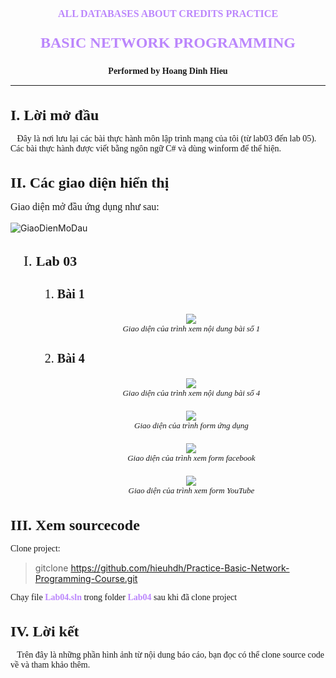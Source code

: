 <p style="text-align: center; font-size: 16px; font-weight: bold; color: #bb86fc; font-family: Century, Times, serif;">ALL DATABASES ABOUT CREDITS PRACTICE</p>
<p style="text-align: center; font-size: 24px; font-weight: bold; color: #bb86fc; font-family: Century, Times, serif;">BASIC NETWORK PROGRAMMING</p>
<p style="text-align: center; font-size: 14px; font-weight: bold; font-family: 'Script MT Bold'">Performed by Hoang Dinh Hieu</p>

---

<h1 style="font-size: 24px; font-family: Century, Times, serif;">I. Lời mở đầu</h1>

<p style="font-family: Century, Times, serif;">&ensp; Đây là nơi lưu lại các bài thực hành môn lập trình mạng của tôi (từ lab03 đến lab 05). Các bài thực hành được viết bằng ngôn ngữ C# và dùng winform để thể hiện. </p>

<h1 style="font-size: 24px; font-family: Century, Times, serif;">II. Các giao diện hiển thị</h1>

<p style="font-family: Century, Times, serif; font-size: 16px">Giao diện mở đầu ứng dụng như sau:</p>

![GiaoDienMoDau](https://user-images.githubusercontent.com/86739367/172649765-13019fcc-a0d1-4d70-b185-28f31e55a594.png)

<ol type = "I"style="font-size: 24px; font-family: Century, Times, serif;">
    <li>
        <h2 style="font-size: 22px; font-family: Century, Times, serif;"> Lab 03</h2>
            <ol type = "1"style="font-size: 20px; font-family: Century, Times, serif;">
                <li>
                    <h3 style="font-size: 20px; font-family: Century, Times, serif;">Bài 1</h3>
                    <figure align="center"> 
                        <a href="https://user-images.githubusercontent.com/86739367/172650873-1dc488e6-6f00-4b5f-81a4-59911d29808f.png" class="image-popup">
                            <img src="https://user-images.githubusercontent.com/86739367/172650873-1dc488e6-6f00-4b5f-81a4-59911d29808f.png">
                        </a>
                        <figcaption>
                            <a href="#" style="text-decoration: none">
                                <i style = "font-size: 13px; font-family: Century, Times, serif;">
                                    Giao diện của trình xem nội dung bài số 1
                                </i>
                            </a>
                        </figcaption>
                    </figure>
                </li>
                <li>
                    <h3 style="font-size: 20px; font-family: Century, Times, serif;">Bài 4</h3>
                    <figure align="center"> 
                        <a href="https://user-images.githubusercontent.com/86739367/172652733-796f7dfc-86a2-4f73-8e1f-f5472b310cd8.png" class="image-popup">
                            <img src="https://user-images.githubusercontent.com/86739367/172652733-796f7dfc-86a2-4f73-8e1f-f5472b310cd8.png">
                        </a>
                        <figcaption>
                            <a href="#" style="text-decoration: none">
                                <i style = "font-size: 13px; font-family: Century, Times, serif;">
                                    Giao diện của trình xem nội dung bài số 4
                                </i>
                            </a>
                        </figcaption>
                    </figure>
                    <figure align="center"> 
                        <a href="https://user-images.githubusercontent.com/86739367/172651964-239c4f46-ab92-49a5-9ff5-8077cb2e4ad0.png" class="image-popup">
                            <img src="https://user-images.githubusercontent.com/86739367/172651964-239c4f46-ab92-49a5-9ff5-8077cb2e4ad0.png">
                        </a>
                        <figcaption>
                            <a href="#" style="text-decoration: none">
                                <i style = "font-size: 13px; font-family: Century, Times, serif;">
                                    Giao diện của trình form ứng dụng
                                </i>
                            </a>
                        </figcaption>
                    </figure>
                    <figure align="center"> 
                        <a href="https://user-images.githubusercontent.com/86739367/172651993-60d71ed1-4bfd-468c-ab23-b9d5f8fccba7.png" class="image-popup">
                            <img src="https://user-images.githubusercontent.com/86739367/172651993-60d71ed1-4bfd-468c-ab23-b9d5f8fccba7.png">
                        </a>
                        <figcaption>
                            <a href="#" style="text-decoration: none">
                                <i style = "font-size: 13px; font-family: Century, Times, serif;">
                                    Giao diện của trình xem form facebook
                                </i>
                            </a>
                        </figcaption>
                    </figure>
                    <figure align="center"> 
                        <a href="https://user-images.githubusercontent.com/86739367/172652008-0f77b317-48c6-4ee9-b9f5-f63c92ca7730.png" class="image-popup">
                            <img src="https://user-images.githubusercontent.com/86739367/172652008-0f77b317-48c6-4ee9-b9f5-f63c92ca7730.png">
                        </a>
                        <figcaption>
                            <a href="#" style="text-decoration: none">
                                <i style = "font-size: 13px; font-family: Century, Times, serif;">
                                    Giao diện của trình xem form YouTube
                                </i>
                            </a>
                        </figcaption>
                    </figure>
                </li>
            </ol>
    </li>
</ol>

<h1 style="font-size: 24px; font-family: Century, Times, serif;">III. Xem sourcecode</h1>

<p style="font-family: Century, Times, serif;">Clone project:</p>

> gitclone https://github.com/hieuhdh/Practice-Basic-Network-Programming-Course.git

<p style="font-family: Century, Times, serif;">Chạy file <strong style = "color: #bb86fc"> Lab04.sln</strong> trong folder <strong style = "color: #bb86fc"> Lab04</strong> sau khi đã clone project</p>

<h1 style="font-size: 24px; font-family: Century, Times, serif;">IV. Lời kết</h1>

<p style="font-family: Century, Times, serif;">&ensp; Trên đây là những phần hình ảnh từ nội dung báo cáo, bạn đọc có thể clone source code về và tham khảo thêm.</p>